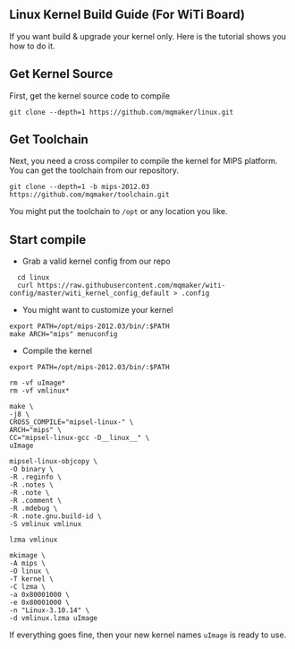 Linux Kernel Build Guide (For WiTi Board)
----
If you want build & upgrade your kernel only. Here is the tutorial shows you how to do it.

Get Kernel Source
----
First, get the kernel source code to compile

    git clone --depth=1 https://github.com/mqmaker/linux.git


Get Toolchain
----
Next, you need a cross compiler to compile the kernel for MIPS platform. You can get the toolchain from our repository.

    git clone --depth=1 -b mips-2012.03 https://github.com/mqmaker/toolchain.git
  
You might put the toolchain to `/opt` or any location you like.

Start compile
----
* Grab a valid kernel config from our repo

```shell
  cd linux
  curl https://raw.githubusercontent.com/mqmaker/witi-config/master/witi_kernel_config_default > .config
```
* You might want to customize your kernel

```shell
export PATH=/opt/mips-2012.03/bin/:$PATH
make ARCH="mips" menuconfig
```

* Compile the kernel
```
export PATH=/opt/mips-2012.03/bin/:$PATH

rm -vf uImage*
rm -vf vmlinux*

make \
-j8 \
CROSS_COMPILE="mipsel-linux-" \
ARCH="mips" \
CC="mipsel-linux-gcc -D__linux__" \
uImage

mipsel-linux-objcopy \
-O binary \
-R .reginfo \
-R .notes \
-R .note \
-R .comment \
-R .mdebug \
-R .note.gnu.build-id \
-S vmlinux vmlinux

lzma vmlinux

mkimage \
-A mips \
-O linux \
-T kernel \
-C lzma \
-a 0x80001000 \
-e 0x80001000 \
-n "Linux-3.10.14" \
-d vmlinux.lzma uImage
```
If everything goes fine, then your new kernel names `uImage` is ready to use.
